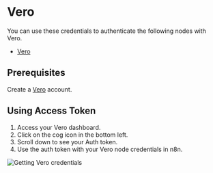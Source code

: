 # Vero

You can use these credentials to authenticate the following nodes with Vero.

- [Vero](/integrations/builtin/app-nodes/n8n-nodes-base.vero/)

## Prerequisites

Create a [Vero](https://getvero.com/) account.

## Using Access Token

1. Access your Vero dashboard.
2. Click on the cog icon in the bottom left.
3. Scroll down to see your Auth token.
4. Use the auth token with your Vero node credentials in n8n.

![Getting Vero credentials](/_images/integrations/builtin/credentials/vero/using-access-token.gif)

